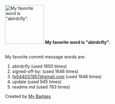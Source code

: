 <img src="https://my-badges.github.io/my-badges/favorite-word.png" alt="My favorite word is &quot;abirdcfly&quot;." title="My favorite word is &quot;abirdcfly&quot;." width="128">
<strong>My favorite word is &quot;abirdcfly&quot;.</strong>
<br><br>

My favorite commit message words are:

1. abirdcfly (used 1650 times)
2. signed-off-by: (used 1646 times)
3. <fp544037857@gmail.com> (used 1646 times)
4. update (used 945 times)
5. readme.md (used 783 times)


Created by <a href="https://github.com/my-badges/my-badges">My Badges</a>